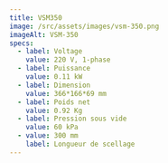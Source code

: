 ```yaml
---
title: VSM350
image: /src/assets/images/vsm-350.png
imageAlt: VSM-350
specs:
  - label: Voltage
    value: 220 V, 1-phase
  - label: Puissance
    value: 0.11 kW
  - label: Dimension
    value: 366*166*69 mm
  - label: Poids net
    value: 0.92 Kg
  - label: Pression sous vide
    value: 60 kPa
  - value: 300 mm
    label: Longueur de scellage
---
```

